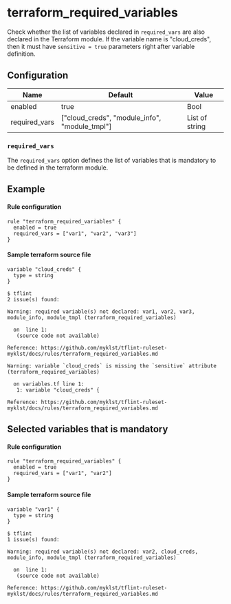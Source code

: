 # terraform_required_variables

Check whether the list of variables declared in `required_vars` are also declared in the Terraform module.
If the variable name is "cloud_creds", then it must have `sensitive = true` parameters right after variable definition.

## Configuration

| Name          | Default                                       | Value          |
| ------------- | --------------------------------------------- | -------------- |
| enabled       | true                                          | Bool           |
| required_vars | ["cloud_creds", "module_info", "module_tmpl"] | List of string |

### `required_vars`

The `required_vars` option defines the list of variables that is mandatory to be defined in the terraform module.

## Example

#### Rule configuration

```hcl
rule "terraform_required_variables" {
  enabled = true
  required_vars = ["var1", "var2", "var3"]
}
```

#### Sample terraform source file

```hcl
variable "cloud_creds" {
  type = string
}
```

```
$ tflint
2 issue(s) found:

Warning: required variable(s) not declared: var1, var2, var3, module_info, module_tmpl (terraform_required_variables)

  on  line 1:
   (source code not available)

Reference: https://github.com/myklst/tflint-ruleset-myklst/docs/rules/terraform_required_variables.md

Warning: variable `cloud_creds` is missing the `sensitive` attribute (terraform_required_variables)

  on variables.tf line 1:
   1: variable "cloud_creds" {

Reference: https://github.com/myklst/tflint-ruleset-myklst/docs/rules/terraform_required_variables.md
```

## Selected variables that is mandatory

#### Rule configuration

```
rule "terraform_required_variables" {
  enabled = true
  required_vars = ["var1", "var2"]
}
```

#### Sample terraform source file

```hcl
variable "var1" {
  type = string
}
```

```
$ tflint
1 issue(s) found:

Warning: required variable(s) not declared: var2, cloud_creds, module_info, module_tmpl (terraform_required_variables)

  on  line 1:
   (source code not available)

Reference: https://github.com/myklst/tflint-ruleset-myklst/docs/rules/terraform_required_variables.md
```
